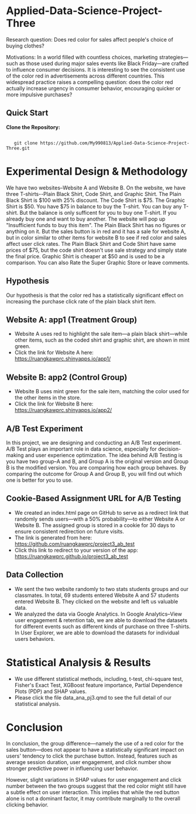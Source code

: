 # Applied-Data-Science-Project-Three
Research question: Does red color for sales affect people's choice of buying clothes?

Motivations: In a world filled with countless choices, marketing strategies—such as those used during major sales events like Black Friday—are crafted to influence consumer decisions. It is interesting to see the consistent use of the color red in advertisements across different countries. This widespread practice raises a compelling question: does the color red actually increase urgency in consumer behavior, encouraging quicker or more impulsive purchases?
## Quick Start
**Clone the Repository:**
```

   git clone https://github.com/My990813/Applied-Data-Science-Project-Three.git
```
# Experimental Design & Methodology

We have two websites–Website A and Website B. On the website, we have three T-shirts--Plain Black Shirt, Code Shirt, and Graphic Shirt. The Plain Black Shirt is $100 with 25% discount. The Code Shirt is $75. The Graphic Shirt is $50. You have $75 in balance to buy the T-shirt. You can buy any T-shirt. But the balance is only sufficent for you to buy one T-shirt. If you already buy one and want to buy another. The website will pop up "Insufficient funds to buy this item". The Plain Black Shirt has no figures or anything on it. But the sales button is in red and it has a sale for website A, but in color similar to other items for website B to see if red color and sales affect user click rates. The Plain Black Shirt and Code Shirt have same prices of $75, but the code shirt doesn't use sale strategy and simply state the final price. Graphic Shirt is cheaper at $50 and is used to be a comparison. You can also Rate the Super Graphic Store or leave comments.

## Hypothesis
Our hypothesis is that the color red has a statistically significant effect on increasing the purchase click rate of the plain black shirt item.

## Website A: app1 (Treatment Group)
- Website A uses red to highlight the sale item—a plain black shirt—while other items, such as the coded shirt and graphic shirt, are shown in mint green. 
- Click the link for Website A here: https://ruangkawprc.shinyapps.io/app1/

## Website B: app2 (Control Group)
- Website B uses mint green for the sale item, matching the color used for the other items in the store.
- Click the link for Website B here: https://ruangkawprc.shinyapps.io/app2/

## A/B Test Experiment
In this project, we are designing and conducting an A/B Test experiment. A/B Test plays an important role in data science, especially for decision-making and user experience optimization. The idea behind A/B Testing is you have two group–A and B, and Group A is the original version and Group B is the modified version. You are comparing how each group behaves. By comparing the outcome for Group A and Group B, you will find out which one is better for you to use.

## Cookie-Based Assignment URL for A/B Testing
- We created an index.html page on GitHub to serve as a redirect link that randomly sends users—with a 50% probability—to either Website A or Website B. The assigned group is stored in a cookie for 30 days to ensure consistent redirection on future visits.
- The link is generated from here: https://github.com/ruangkawprc/project3_ab_test
- Click this link to redirect to your version of the app: https://ruangkawprc.github.io/project3_ab_test

## Data Collection
- We sent the two website randomly to two stats students groups and our classmates. In total, 69 students entered Website A and 57 students entered Website B. They clicked on the website and left us valuable data.
- We analyzed the data via Google Analytics. In Google Analytics–View user engagement & retention tab, we are able to download the datasets for different events such as different kinds of purchase on three T-shirts. In User Explorer, we are able to download the datasets for individual users behaviors.

# Statistical Analysis & Results
- We use different statistical methods, including, t-test, chi-square test, Fisher's Exact Test, XGBoost feature importance, Partial Dependence Plots (PDP) and SHAP values.
- Please click the file data_ana_pj3.qmd to see the full detail of our statistical analysis.

# Conclusion
In conclusion, the group difference—namely the use of a red color for the sales button—does not appear to have a statistically significant impact on users' tendency to click the purchase button. Instead, features such as average session duration, user engagement, and click number show stronger predictive power in influencing user behavior.

However, slight variations in SHAP values for user engagement and click number between the two groups suggest that the red color might still have a subtle effect on user interaction. This implies that while the red button alone is not a dominant factor, it may contribute marginally to the overall clicking behavior.
